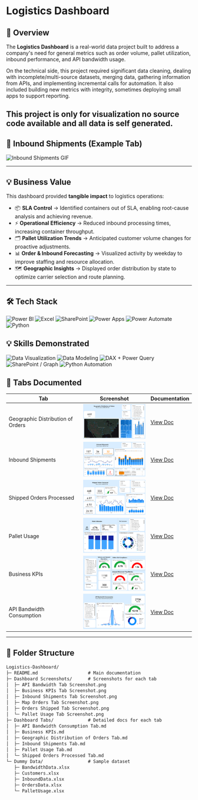 # Logistics Dashboard

## 📖 Overview
The **Logistics Dashboard** is a real-world data project built to address a company's need for general metrics such as order volume, pallet utilization, inbound performance, and API bandwidth usage.  

On the technical side, this project required significant data cleaning, dealing with incomplete/multi-source datasets, merging data, gathering information from APIs, and implementing incremental calls for automation. It also included building new metrics with integrity, sometimes deploying small apps to support reporting.

This project is only for visualization no source code available and all data is self generated.
---

## 🚚 Inbound Shipments (Example Tab)

![Inbound Shipments GIF](Dashboard%20Screenshots/ReadmeGIF.gif)

---

## 💡 Business Value
This dashboard provided **tangible impact** to logistics operations:

- 📦 **SLA Control** → Identified containers out of SLA, enabling root-cause analysis and achieving revenue.  
- ⚡ **Operational Efficiency** → Reduced inbound processing times, increasing container throughput.  
- 🗂️ **Pallet Utilization Trends** → Anticipated customer volume changes for proactive adjustments.  
- 📊 **Order & Inbound Forecasting** → Visualized activity by weekday to improve staffing and resource allocation.  
- 🗺️ **Geographic Insights** → Displayed order distribution by state to optimize carrier selection and route planning.  

---
## 🛠️ Tech Stack

![Power BI](https://img.shields.io/badge/Power%20BI-F2C811?logo=powerbi&logoColor=white&style=for-the-badge)
![Excel](https://img.shields.io/badge/Excel-217346?logo=microsoftexcel&logoColor=white&style=for-the-badge)
![SharePoint](https://img.shields.io/badge/SharePoint-0078D4?logo=microsoftsharepoint&logoColor=white&style=for-the-badge)
![Power Apps](https://img.shields.io/badge/Power%20Apps-742774?logo=powerapps&logoColor=white&style=for-the-badge)
![Power Automate](https://img.shields.io/badge/Power%20Automate-0066FF?logo=powerautomate&logoColor=white&style=for-the-badge)
![Python](https://img.shields.io/badge/Python-3776AB?logo=python&logoColor=white&style=for-the-badge)

## 💡 Skills Demonstrated

<p align="left">
  <!-- Visualización -->
  <img src="https://img.shields.io/badge/DATA%20VISUALIZATION-7B61FF?style=for-the-badge&labelColor=3b2ecc&logo=powerbi&logoColor=white" alt="Data Visualization">
  <!-- Data Modeling -->
  <img src="https://img.shields.io/badge/DATA%20MODELING-FF7A59?style=for-the-badge&labelColor=B84E2F" alt="Data Modeling">
  <!-- DAX + Power Query -->
  <img src="https://img.shields.io/badge/DAX%20%2B%20POWER%20QUERY-F2C811?style=for-the-badge&labelColor=C7A300&logo=powerbi&logoColor=black" alt="DAX + Power Query">
  <!-- SharePoint / Graph -->
  <img src="https://img.shields.io/badge/SHAREPOINT%20%2F%20GRAPH-0078D4?style=for-the-badge&labelColor=005EA6&logo=microsoftsharepoint&logoColor=white" alt="SharePoint / Graph">
  <!-- Python Automation -->
  <img src="https://img.shields.io/badge/PYTHON%20AUTOMATION-3776AB?style=for-the-badge&labelColor=244A78&logo=python&logoColor=white" alt="Python Automation">
</p>


## 📑 Tabs Documented

| Tab | Screenshot | Documentation |
|-----|------------|---------------|
| Geographic Distribution of Orders | <img src="Dashboard%20Screenshots/Map%20Orders%20Tab%20Screenshot.png" width="200"/> | [View Doc](Dashboard%20Tabs/Geographic%20Distribution%20of%20Orders%20Tab.md) |
| Inbound Shipments | <img src="Dashboard%20Screenshots/Inbound%20Shipments%20Tab%20Screenshot.png" width="200"/> | [View Doc](Dashboard%20Tabs/Inbound%20Shipments%20Tab.md) |
| Shipped Orders Processed | <img src="Dashboard%20Screenshots/Orders%20Shipped%20Tab%20Screenshot.png" width="200"/> | [View Doc](Dashboard%20Tabs/Shipped%20Orders%20Processed%20Tab.md) |
| Pallet Usage | <img src="Dashboard%20Screenshots/Pallet%20Usage%20Tab%20Screenshot.png" width="200"/> | [View Doc](Dashboard%20Tabs/Pallet%20Usage%20Tab.md) |
| Business KPIs | <img src="Dashboard%20Screenshots/Business%20KPIs%20Tab%20Screenshot.png" width="200"/> | [View Doc](Dashboard%20Tabs/Business%20KPIs.md) |
| API Bandwidth Consumption | <img src="Dashboard%20Screenshots/API%20Bandwidth%20Tab%20Screenshot.png" width="200"/> | [View Doc](Dashboard%20Tabs/API%20Bandwidth%20Consumption%20Tab.md) |

---



## 📂 Folder Structure

```text
Logistics-Dashboard/
├─ README.md                   # Main documentation
├─ Dashboard Screenshots/      # Screenshots for each tab
│  ├─ API Bandwidth Tab Screenshot.png
│  ├─ Business KPIs Tab Screenshot.png
│  ├─ Inbound Shipments Tab Screenshot.png
│  ├─ Map Orders Tab Screenshot.png
│  ├─ Orders Shipped Tab Screenshot.png
│  └─ Pallet Usage Tab Screenshot.png
├─ Dashboard Tabs/             # Detailed docs for each tab
│  ├─ API Bandwidth Consumption Tab.md
│  ├─ Business KPIs.md
│  ├─ Geographic Distribution of Orders Tab.md
│  ├─ Inbound Shipments Tab.md
│  ├─ Pallet Usage Tab.md
│  └─ Shipped Orders Processed Tab.md
└─ Dummy Data/                 # Sample dataset
   ├─ BandwidthData.xlsx
   ├─ Customers.xlsx
   ├─ InboundData.xlsx
   ├─ OrdersData.xlsx
   └─ PalletUsage.xlsx
